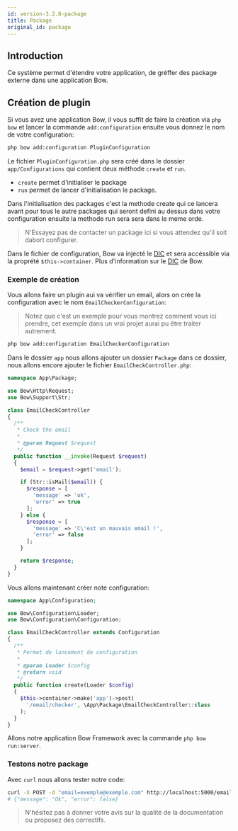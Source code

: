 ```yaml
---
id: version-3.2.8-package
title: Package
original_id: package
---
```


## Introduction

Ce système permet d'étendre votre application, de gréffer des package externe dans une application Bow.

## Création de plugin

Si vous avez une application Bow, il vous suffit de faire la création via `php bow` et lancer la commande `add:configuration` ensuite vous donnez le nom de votre configuration:

```bash
php bow add:configuration PluginConfiguration
```

Le fichier `PluginConfiguration.php` sera créé dans le dossier `app/Configurations` qui contient deux méthode `create` et `run`.

- `create` permet d'initialiser le package
- `run` permet de lancer d'initialisation le package.

Dans l'initialisation des packages c'est la methode create qui ce lancera avant pour tous le autre packages qui seront defini au dessus dans votre configuration ensuite la methode run sera sera dans le meme orde.

> N'Essayez pas de contacter un package ici si vous attendez qu'il soit dabort configurer.

Dans le fichier de configuration, Bow va injecté le [DIC](https://fr.wikipedia.org/wiki/Injection_de_d%C3%A9pendances) et sera accéssible via la proprété `$this->container`. Plus d'information sur le [DIC](./container.md) de Bow.

### Exemple de création

Vous allons faire un plugin aui va vérifier un email, alors on crée la configuration avec le nom `EmailCheckerConfiguration`:

> Notez que c'est un exemple pour vous montrez comment vous ici prendre, cet exemple dans un vrai projet aurai pu être traiter autrement.

```bash
php bow add:configuration EmailCheckerConfiguration
```

Dans le dossier `app` nous allons ajouter un dossier `Package` dans ce dossier, nous allons encore ajouter le fichier `EmailCheckController.php`:

```php
namespace App\Package;

use Bow\Http\Request;
use Bow\Support\Str;

class EmailCheckController
{
  /**
   * Check the email
   *
   * @param Request $request
   */
  public function __invoke(Request $request)
  {
    $email = $request->get('email');

    if (Str::isMail($email)) {
      $response = [
        'message' => 'ok',
        'error' => true
      ];
    } else {
      $response = [
        'message' => 'C\'est un mauvais email !',
        'error' => false
      ];
    }

    return $response;
  }
}
```

Vous allons maintenant créer note configuration:

```php
namespace App\Configuration;

use Bow\Configuration\Loader;
use Bow\Configuration\Configuration;

class EmailCheckController extends Configuration
{
  /**
   * Permet de lancement de configuration
   *
   * @param Loader $config
   * @return void
   */
  public function create(Loader $config)
  {
    $this->container->make('app')->post(
      '/email/checker', \App\Package\EmailCheckController::class
    );
  }
}
```

Allons notre application Bow Framework avec la commande `php bow run:server`.

### Testons notre package

Avec `curl` nous allons tester notre code:

```bash
curl -X POST -d "email=exemple@exemple.com" http://localhost:5000/email/checker
# {"message": "Ok", "error": false}
```

> N'hésitez pas à donner votre avis sur la qualité de la documentation ou proposez des correctifs.
